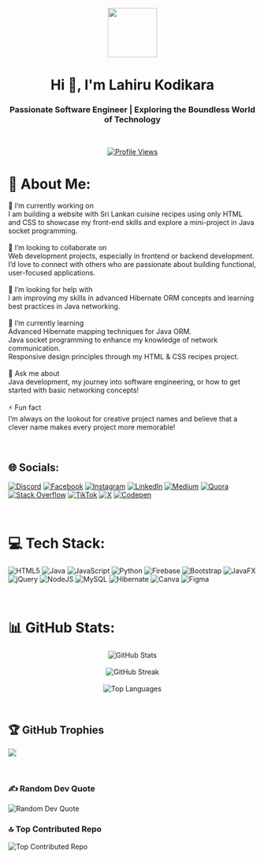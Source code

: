 <p align="center" ><img  src = "https://github.com/7oSkaaa/7oSkaaa/blob/main/Images/about_me.gif?raw=true" width = 100px></p>
<h1 align="center">Hi 👋, I'm Lahiru Kodikara</h1>
<h3 align="center">Passionate Software Engineer | Exploring the Boundless World of Technology</h3>
<br />
<p align="center">
  <a href="https://github.com/LahiruChanak">
    <img src="https://komarev.com/ghpvc/?username=LahiruChanak&color=2F81F7&style=for-the-badge&label=PROFILE+VIEWS&abbreviated=true" alt="Profile Views">
  </a>
</p>

# 💫 About Me:
🔭 I’m currently working on<br>I am building a website with Sri Lankan cuisine recipes using only HTML and CSS to showcase my front-end skills and explore a mini-project in Java socket programming.<br><br>👯 I’m looking to collaborate on<br>Web development projects, especially in frontend or backend development. I’d love to connect with others who are passionate about building functional, user-focused applications.<br><br>🤝 I’m looking for help with<br>I am improving my skills in advanced Hibernate ORM concepts and learning best practices in Java networking.<br><br>🌱 I’m currently learning<br>Advanced Hibernate mapping techniques for Java ORM.<br>Java socket programming to enhance my knowledge of network communication.<br>Responsive design principles through my HTML & CSS recipes project.<br><br>💬 Ask me about<br>Java development, my journey into software engineering, or how to get started with basic networking concepts!<br><br>⚡ Fun fact<br>I’m always on the lookout for creative project names and believe that a clever name makes every project more memorable!

<br />

## 🌐 Socials:
[![Discord](https://img.shields.io/badge/Discord-%237289DA.svg?logo=discord&logoColor=white)](https://discord.gg/) [![Facebook](https://img.shields.io/badge/Facebook-%231877F2.svg?logo=Facebook&logoColor=white)](https://facebook.com) [![Instagram](https://img.shields.io/badge/Instagram-%23E4405F.svg?logo=Instagram&logoColor=white)](https://instagram.com) [![LinkedIn](https://img.shields.io/badge/LinkedIn-%230077B5.svg?logo=linkedin&logoColor=white)](https://linkedin.com/in/lahiru-kodikara-3463b626a) [![Medium](https://img.shields.io/badge/Medium-12100E?logo=medium&logoColor=white)](https://medium.com/) [![Quora](https://img.shields.io/badge/Quora-%23B92B27.svg?logo=Quora&logoColor=white)](https://quora.com/) [![Stack Overflow](https://img.shields.io/badge/-Stackoverflow-FE7A16?logo=stack-overflow&logoColor=white)](https://stackoverflow.com/) [![TikTok](https://img.shields.io/badge/TikTok-%23000000.svg?logo=TikTok&logoColor=white)](https://tiktok.com/) [![X](https://img.shields.io/badge/X-black.svg?logo=X&logoColor=white)](https://x.com/) [![Codepen](https://img.shields.io/badge/Codepen-000000?style=for-the-badge&logo=codepen&logoColor=white)](https://codepen.io/) 

<br />

# 💻 Tech Stack:
![HTML5](https://img.shields.io/badge/html5-%23E34F26.svg?style=for-the-badge&logo=html5&logoColor=white) ![Java](https://img.shields.io/badge/java-%23ED8B00.svg?style=for-the-badge&logo=openjdk&logoColor=white) ![JavaScript](https://img.shields.io/badge/javascript-%23323330.svg?style=for-the-badge&logo=javascript&logoColor=%23F7DF1E) ![Python](https://img.shields.io/badge/python-3670A0?style=for-the-badge&logo=python&logoColor=ffdd54) ![Firebase](https://img.shields.io/badge/firebase-%23039BE5.svg?style=for-the-badge&logo=firebase) ![Bootstrap](https://img.shields.io/badge/bootstrap-%238511FA.svg?style=for-the-badge&logo=bootstrap&logoColor=white) ![JavaFX](https://img.shields.io/badge/javafx-%23FF0000.svg?style=for-the-badge&logo=javafx&logoColor=white) ![jQuery](https://img.shields.io/badge/jquery-%230769AD.svg?style=for-the-badge&logo=jquery&logoColor=white) ![NodeJS](https://img.shields.io/badge/node.js-6DA55F?style=for-the-badge&logo=node.js&logoColor=white) ![MySQL](https://img.shields.io/badge/mysql-4479A1.svg?style=for-the-badge&logo=mysql&logoColor=white) ![Hibernate](https://img.shields.io/badge/Hibernate-59666C?style=for-the-badge&logo=Hibernate&logoColor=white) ![Canva](https://img.shields.io/badge/Canva-%2300C4CC.svg?style=for-the-badge&logo=Canva&logoColor=white) ![Figma](https://img.shields.io/badge/figma-%23F24E1E.svg?style=for-the-badge&logo=figma&logoColor=white)

<br />

# 📊 GitHub Stats:
<p align="center">
  <img src="https://github-readme-stats.vercel.app/api?username=LahiruChanak&theme=dark&hide_border=false&include_all_commits=true&count_private=true" alt="GitHub Stats" />
  <br /><br />
  <img src="https://github-readme-streak-stats.herokuapp.com/?user=LahiruChanak&theme=dark&hide_border=false" alt="GitHub Streak" />
  <br /><br />
  <img src="https://github-readme-stats.vercel.app/api/top-langs/?username=LahiruChanak&theme=dark&hide_border=false&include_all_commits=true&count_private=true&layout=compact" alt="Top Languages" />
</p>

<br />

## 🏆 GitHub Trophies
<p align="center" >
  
  ![](https://github-profile-trophy.vercel.app/?username=LahiruChanak&theme=radical&no-frame=false&no-bg=true&margin-w=15)
</p>

<br />

<h3>✍️ Random Dev Quote</h3>
<img src="https://quotes-github-readme.vercel.app/api?type=horizontal&theme=dark" alt="Random Dev Quote" />

<h3>🔝 Top Contributed Repo</h3>
<img src="https://github-contributor-stats.vercel.app/api?username=LahiruChanak&limit=5&theme=dark&combine_all_yearly_contributions=true" alt="Top Contributed Repo" />

<!-- Proudly created with GPRM ( https://gprm.itsvg.in ) -->

